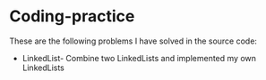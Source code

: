# Coding-practice
These are the following problems I have solved in the source code:
* LinkedList- Combine two LinkedLists and implemented my own LinkedLists
